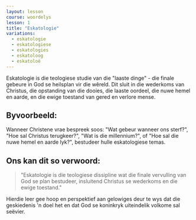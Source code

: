 ```yaml
---
layout: lesson
course: woordelys
lesson: 1
title: "Eskatologie"
variations:
  - eskatologie
  - eskatologiese
  - eskatologies
  - eskatoloog
  - eskatoloë
---
```


Eskatologie is die teologiese studie van die "laaste dinge" - die finale gebeure in God se heilsplan vir die wêreld. Dit sluit in die wederkoms van Christus, die opstanding van die dooies, die laaste oordeel, die nuwe hemel en aarde, en die ewige toestand van gered en verlore mense.

## Byvoorbeeld:

Wanneer Christene vrae bespreek soos: "Wat gebeur wanneer ons sterf?", "Hoe sal Christus terugkeer?", "Wat is die millennium?", of "Hoe sal die nuwe hemel en aarde lyk?", bestudeer hulle eskatologiese temas.

## Ons kan dit so verwoord:

> "Eskatologie is die teologiese dissipline wat die finale vervulling van God se plan bestudeer, insluitend Christus se wederkoms en die ewige toestand."

Hierdie leer gee hoop en perspektief aan gelowiges deur te wys dat die geskiedenis 'n doel het en dat God se koninkryk uiteindelik volkome sal seëvier.
